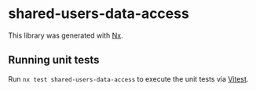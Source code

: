 # shared-users-data-access

This library was generated with [Nx](https://nx.dev).

## Running unit tests

Run `nx test shared-users-data-access` to execute the unit tests via [Vitest](https://vitest.dev/).
